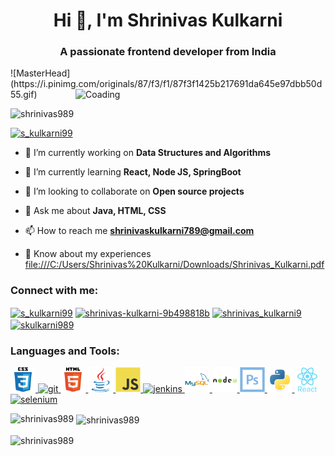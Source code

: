 <h1 align="center">Hi 👋, I'm Shrinivas Kulkarni</h1>
<h3 align="center">A passionate frontend developer from India</h3>
![MasterHead](https://i.pinimg.com/originals/87/f3/f1/87f3f1425b217691da645e97dbb50d55.gif)


<img align="right" alt="Coading" width="400" src="https://cdn.dribbble.com/users/1162077/screenshots/3848914/programmer.gif">

<p align="left"> <img src="https://komarev.com/ghpvc/?username=shrinivas989&label=Profile%20views&color=0e75b6&style=flat" alt="shrinivas989" /> </p>

<p align="left"> <a href="https://twitter.com/s_kulkarni99" target="blank"><img src="https://img.shields.io/twitter/follow/s_kulkarni99?logo=twitter&style=for-the-badge" alt="s_kulkarni99" /></a> </p>

- 🔭 I’m currently working on **Data Structures and Algorithms**

- 🌱 I’m currently learning **React, Node JS, SpringBoot**

- 👯 I’m looking to collaborate on **Open source projects**

- 💬 Ask me about **Java, HTML, CSS**

- 📫 How to reach me **shrinivaskulkarni789@gmail.com**

- 📄 Know about my experiences [file:///C:/Users/Shrinivas%20Kulkarni/Downloads/Shrinivas_Kulkarni.pdf](file:///C:/Users/Shrinivas%20Kulkarni/Downloads/Shrinivas_Kulkarni.pdf)

<h3 align="left">Connect with me:</h3>
<p align="left">
<a href="https://twitter.com/s_kulkarni99" target="blank"><img align="center" src="https://raw.githubusercontent.com/rahuldkjain/github-profile-readme-generator/master/src/images/icons/Social/twitter.svg" alt="s_kulkarni99" height="30" width="40" /></a>
<a href="https://linkedin.com/in/shrinivas-kulkarni-9b498818b" target="blank"><img align="center" src="https://raw.githubusercontent.com/rahuldkjain/github-profile-readme-generator/master/src/images/icons/Social/linked-in-alt.svg" alt="shrinivas-kulkarni-9b498818b" height="30" width="40" /></a>
<a href="https://instagram.com/shrinivas_kulkarni9" target="blank"><img align="center" src="https://raw.githubusercontent.com/rahuldkjain/github-profile-readme-generator/master/src/images/icons/Social/instagram.svg" alt="shrinivas_kulkarni9" height="30" width="40" /></a>
<a href="https://www.hackerrank.com/skulkarni989" target="blank"><img align="center" src="https://raw.githubusercontent.com/rahuldkjain/github-profile-readme-generator/master/src/images/icons/Social/hackerrank.svg" alt="skulkarni989" height="30" width="40" /></a>
</p>

<h3 align="left">Languages and Tools:</h3>
<p align="left"> <a href="https://www.w3schools.com/css/" target="_blank" rel="noreferrer"> <img src="https://raw.githubusercontent.com/devicons/devicon/master/icons/css3/css3-original-wordmark.svg" alt="css3" width="40" height="40"/> </a> <a href="https://git-scm.com/" target="_blank" rel="noreferrer"> <img src="https://www.vectorlogo.zone/logos/git-scm/git-scm-icon.svg" alt="git" width="40" height="40"/> </a> <a href="https://www.w3.org/html/" target="_blank" rel="noreferrer"> <img src="https://raw.githubusercontent.com/devicons/devicon/master/icons/html5/html5-original-wordmark.svg" alt="html5" width="40" height="40"/> </a> <a href="https://www.java.com" target="_blank" rel="noreferrer"> <img src="https://raw.githubusercontent.com/devicons/devicon/master/icons/java/java-original.svg" alt="java" width="40" height="40"/> </a> <a href="https://developer.mozilla.org/en-US/docs/Web/JavaScript" target="_blank" rel="noreferrer"> <img src="https://raw.githubusercontent.com/devicons/devicon/master/icons/javascript/javascript-original.svg" alt="javascript" width="40" height="40"/> </a> <a href="https://www.jenkins.io" target="_blank" rel="noreferrer"> <img src="https://www.vectorlogo.zone/logos/jenkins/jenkins-icon.svg" alt="jenkins" width="40" height="40"/> </a> <a href="https://www.mysql.com/" target="_blank" rel="noreferrer"> <img src="https://raw.githubusercontent.com/devicons/devicon/master/icons/mysql/mysql-original-wordmark.svg" alt="mysql" width="40" height="40"/> </a> <a href="https://nodejs.org" target="_blank" rel="noreferrer"> <img src="https://raw.githubusercontent.com/devicons/devicon/master/icons/nodejs/nodejs-original-wordmark.svg" alt="nodejs" width="40" height="40"/> </a> <a href="https://www.photoshop.com/en" target="_blank" rel="noreferrer"> <img src="https://raw.githubusercontent.com/devicons/devicon/master/icons/photoshop/photoshop-line.svg" alt="photoshop" width="40" height="40"/> </a> <a href="https://www.python.org" target="_blank" rel="noreferrer"> <img src="https://raw.githubusercontent.com/devicons/devicon/master/icons/python/python-original.svg" alt="python" width="40" height="40"/> </a> <a href="https://reactjs.org/" target="_blank" rel="noreferrer"> <img src="https://raw.githubusercontent.com/devicons/devicon/master/icons/react/react-original-wordmark.svg" alt="react" width="40" height="40"/> </a> <a href="https://www.selenium.dev" target="_blank" rel="noreferrer"> <img src="https://raw.githubusercontent.com/detain/svg-logos/780f25886640cef088af994181646db2f6b1a3f8/svg/selenium-logo.svg" alt="selenium" width="40" height="40"/> </a> </p>

<p><img align="left" src="https://github-readme-stats.vercel.app/api/top-langs?username=shrinivas989&show_icons=true&locale=en&layout=compact" alt="shrinivas989" /></p>

<p>&nbsp;<img align="center" src="https://github-readme-stats.vercel.app/api?username=shrinivas989&show_icons=true&locale=en" alt="shrinivas989" /></p>

<p><img align="center" src="https://github-readme-streak-stats.herokuapp.com/?user=shrinivas989&" alt="shrinivas989" /></p>
